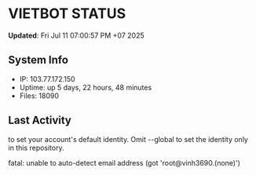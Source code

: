 # VIETBOT STATUS
**Updated**: Fri Jul 11 07:00:57 PM +07 2025

## System Info
- IP: 103.77.172.150
- Uptime: up 5 days, 22 hours, 48 minutes
- Files: 18090

## Last Activity

to set your account's default identity.
Omit --global to set the identity only in this repository.

fatal: unable to auto-detect email address (got 'root@vinh3690.(none)')
